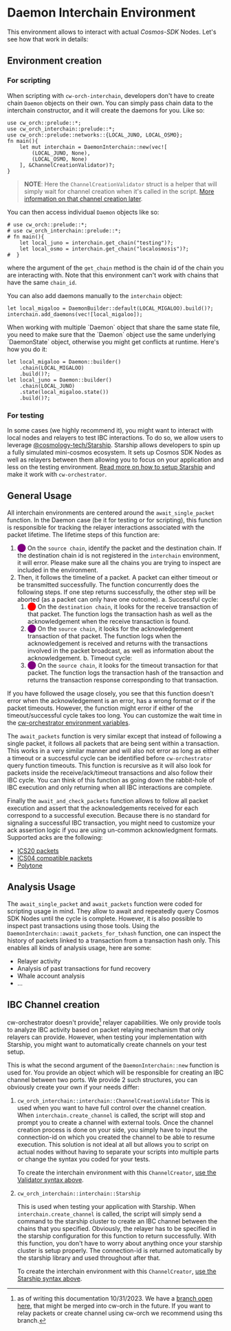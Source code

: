 # Daemon Interchain Environment

This environment allows to interact with actual *Cosmos-SDK* Nodes. Let's see how that work in details:

## Environment creation

### For scripting

When scripting with `cw-orch-interchain`, developers don't have to create chain `Daemon` objects on their own. You can simply pass chain data to the interchain constructor, and it will create the daemons for you. Like so:

```rust,ignore
use cw_orch::prelude::*;
use cw_orch_interchain::prelude::*;
use cw_orch::prelude::networks::{LOCAL_JUNO, LOCAL_OSMO};
fn main(){
    let mut interchain = DaemonInterchain::new(vec![
        (LOCAL_JUNO, None),
        (LOCAL_OSMO, None)
    ], &ChannelCreationValidator)?;
}
```
> **NOTE**: Here the `ChannelCreationValidator` struct is a helper that will simply wait for channel creation when it's called in the script. [More information on that channel creation later](#ibc-channel-creation).


You can then access individual `Daemon` objects like so:

```rust,ignore
# use cw_orch::prelude::*;
# use cw_orch_interchain::prelude::*;
# fn main(){
    let local_juno = interchain.get_chain("testing")?;
    let local_osmo = interchain.get_chain("localosmosis")?;
#  }
```

where the argument of the `get_chain` method is the chain id of the chain you are interacting with. Note that this environment can't work with chains that have the same `chain_id`.

You can also add daemons manually to the `interchain` object:

```rust,ignore
let local_migaloo = DaemonBuilder::default(LOCAL_MIGALOO).build()?;
interchain.add_daemons(vec![local_migaloo]);
```

<div class="warning">
    When working with multiple `Daemon` object that share the same state file, you need to make sure that the `Daemon` object use the same underlying `DaemonState` object, otherwise you might get conflicts at runtime. Here's how you do it:

```rust,ignore
let local_migaloo = Daemon::builder()
    .chain(LOCAL_MIGALOO)
    .build()?;
let local_juno = Daemon::builder()
    .chain(LOCAL_JUNO)
    .state(local_migaloo.state())
    .build()?;
```
</div>

### For testing

In some cases (we highly recommend it), you might want to interact with local nodes and relayers to test IBC interactions. To do so, we allow users to leverage <a href="https://docs.cosmology.zone/starship" target="_blank">@cosmology-tech/Starship</a>. Starship allows developers to spin up a fully simulated mini-cosmos ecosystem. It sets up Cosmos SDK Nodes as well as relayers between them allowing you to focus on your application and less on the testing environment. [Read more on how to setup Starship](./starship.md) and make it work with `cw-orchestrator`.

## General Usage

All interchain environments are centered around the `await_single_packet` function. In the Daemon case (be it for testing or for scripting), this function is responsible for tracking the relayer interactions associated with the packet lifetime. The lifetime steps of this function are:

1. <span style="color:purple">⬤</span> On the `source chain`, identify the packet and the destination chain. If the destination chain id is not registered in the `interchain` environment, it will error. Please make sure all the chains you are trying to inspect are included in the environment.
2. Then, it follows the timeline of a packet. A packet can either timeout or be transmitted successfully. The function concurrently does the following steps. If one step returns successfully, the other step will be aborted (as a packet can only have one outcome).
    a. Successful cycle:
      1. <span style="color:red">⬤</span> On the `destination chain`, it looks for the receive transaction of that packet. The function logs the transaction hash as well as the acknowledgement when the receive transaction is found.
      2. <span style="color:purple">⬤</span> On the `source chain`, it looks for the acknowledgement transaction of that packet. The function logs when the acknowledgement is received and returns with the transactions involved in the packet broadcast, as well as information about the acknowledgement. 
    b. Timeout cycle:
      1. <span style="color:purple">⬤</span> On the `source chain`, it looks for the timeout transaction for that packet. The function logs the transaction hash of the transaction and returns the transaction response corresponding to that transaction. 

If you have followed the usage closely, you see that this function doesn't error when the acknowledgement is an error, has a wrong format or if the packet timeouts. However, the function might error if either of the timeout/successful cycle takes too long. You can customize the wait time in the [cw-orchestrator environment variables](../../contracts/env-variable.md). 


The `await_packets` function is very similar except that instead of following a single packet, it follows all packets that are being sent within a transaction. This works in a very similar manner and will also not error as long as either a timeout or a successful cycle can be identified before `cw-orchestrator` query function timeouts. This function is recursive as it will also look for packets inside the receive/ack/timeout transactions and also follow their IBC cycle. You can think of this function as going down the rabbit-hole of IBC execution and only returning when all IBC interactions are complete.

Finally the `await_and_check_packets` function allows to follow all packet execution and assert that the acknowledgements received for each correspond to a successful execution. Because there is no standard for signaling a successful IBC transaction, you might need to customize your ack assertion logic if you are using un-common acknowledgment formats. Supported acks are the following:

- [ICS20 packets](https://github.com/cosmos/ibc/blob/main/spec/app/ics-020-fungible-token-transfer/README.md#data-structures)
- [ICS04 compatible packets](https://github.com/cosmos/ibc/blob/main/spec/core/ics-004-channel-and-packet-semantics/README.md#acknowledgement-envelope)
- [Polytone](https://github.com/DA0-DA0/polytone/blob/main/packages/polytone/src/callbacks.rs#L32)

## Analysis Usage

The `await_single_packet` and `await_packets` function were coded for scripting usage in mind. They allow to await and repeatedly query Cosmos SDK Nodes until the cycle is complete. However, it is also possible to inspect past transactions using those tools.
Using the `DaemonInterchain::await_packets_for_txhash` function, one can inspect the history of packets linked to a transaction from a transaction hash only. This enables all kinds of analysis usage, here are some:

- Relayer activity
- Analysis of past transactions for fund recovery
- Whale account analysis
- ...

## IBC Channel creation

cw-orchestrator doesn't provide[^documentation_date] relayer capabilities. We only provide tools to analyze IBC activity based on packet relaying mechanism that only relayers can provide. However, when testing your implementation with Starship, you might want to automatically create channels on your test setup.

This is what the second argument of the `DaemonInterchain::new` function is used for. You provide an object which will be responsible for creating an IBC channel between two ports. We provide 2 such structures, you can obviously create your own if your needs differ:

1. `cw_orch_interchain::interchain::ChannelCreationValidator`
    This is used when you want to have full control over the channel creation. When `interchain.create_channel` is called, the script will stop and prompt you to create a channel with external tools. Once the channel creation process is done on your side, you simply have to input the connection-id on which you created the channel to be able to resume execution. This solution is not ideal at all but allows you to script on actual nodes without having to separate your scripts into multiple parts or change the syntax you coded for your tests.

    To create the interchain environment with this `ChannelCreator`, [use the Validator syntax above](#for-scripting).

2. `cw_orch_interchain::interchain::Starship`

    This is used when testing your application with Starship. When `interchain.create_channel` is called, the script will simply send a command to the starship cluster to create an IBC channel between the chains that you specified. Obviously, the relayer has to be specified in the starship configuration for this function to return successfully. With this function, you don't have to worry about anything once your starship cluster is setup properly. The connection-id is returned automatically by the starship library and used throughout after that.

    To create the interchain environment with this `ChannelCreator`, [use the Starship syntax above](#for-testing).

[^documentation_date]: as of writing this documentation 10/31/2023. We have a [branch open here](https://github.com/AbstractSDK/cw-orchestrator/pull/427), that might be merged into cw-orch in the future. If you want to relay packets or create channel using cw-orch we recommend using ths branch.
